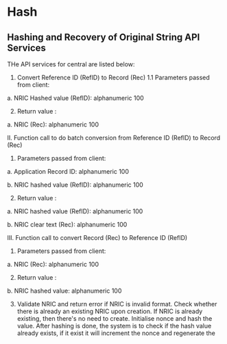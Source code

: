 # Hash
## Hashing and Recovery of Original String API Services
THe API services for central are listed below:

1.  Convert Reference ID (RefID) to Record (Rec)
  1.1	Parameters passed from client:

a.	NRIC Hashed value (RefID): alphanumeric 100

2.	Return value :

a.	NRIC (Rec): alphanumeric 100

II.	Function call to do batch conversion from Reference ID (RefID) to Record (Rec)

1.	Parameters passed from client:

a.	Application Record ID: alphanumeric 100

b.	NRIC hashed value (RefID): alphanumeric 100

2.	Return value :

a.	NRIC hashed value (RefID): alphanumeric 100

b.	NRIC clear text (Rec): alphanumeric 100

III.	Function call to convert Record (Rec) to Reference ID (RefID)

1.	Parameters passed from client:

a.	NRIC (Rec): alphanumeric 100

2.	Return value :

b.	NRIC hashed value: alphanumeric 100

3.	Validate NRIC and return error if NRIC is invalid format. Check whether there is already an existing NRIC upon creation. If NRIC is already existing, then there's no need to create. Initialise nonce and hash the value. After hashing is done, the system is to check if the hash value already exists, if it exist it will increment the nonce and regenerate the
